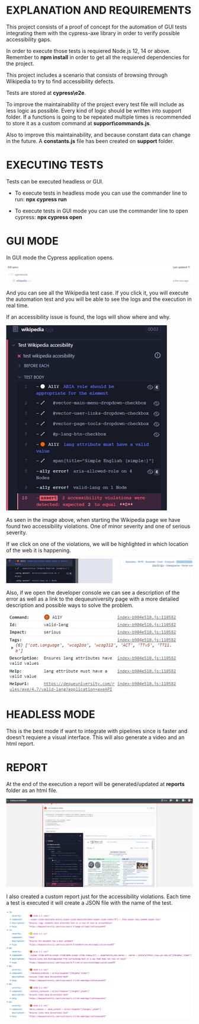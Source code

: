 # EXPLANATION AND REQUIREMENTS

This project consists of a proof of concept for the automation of GUI tests integrating them with the cypress-axe library in order to verify possible accessibility gaps.

In order to execute those tests is requiered Node.js 12, 14 or above.
Remember to **npm install** in order to get all the requiered dependencies for the project.

This project includes a scenario that consists of browsing through Wikipedia to try to find accessibility defects.

Tests are stored at **cypress\e2e**.

To improve the maintainability of the project every test file will include as less logic as possible. Every kind of logic should be written into support folder. If a functions is going to be repeated multiple times is recommended to store it as a custom command at **support\commands.js**.

Also to improve this maintainability, and because constant data can change in the future. A **constants.js** file has been created on **support** folder.

# EXECUTING TESTS

Tests can be executed headless or GUI.

-   To execute tests in headless mode you can use the commander line to run: **npx cypress run**

-   To execute tests in GUI mode you can use the commander line to open cypress: **npx cypress open**

# GUI MODE

In GUI mode the Cypress application opens.

![alt text](img/1.jpg 'Cypress')

And you can see all the Wikipedia test case.
If you click it, you will execute the automation test and you will be able to see the logs and the execution in real time.

If an accessibility issue is found, the logs will show where and why.

![alt text](img/2.jpg 'Execution of Test Suite')

As seen in the image above, when starting the Wikipedia page we have found two accessibility violations.
One of minor severity and one of serious severity.

If we click on one of the violations, we will be highlighted in which location of the web it is happening.

![alt text](img/3.jpg 'Pointing the error')

Also, if we open the developer console we can see a description of the error as well as a link to the dequeuniversity page with a more detailed description and possible ways to solve the problem.

![alt text](img/4.jpg 'Console')

# HEADLESS MODE

This is the best mode if want to integrate with pipelines since is faster and doesn't requiere a visual interface. This will also generate a video and an html report.

# REPORT

At the end of the execution a report will be generated/updated at **reports** folder as an html file.

![alt text](img/5.jpg 'Mochawesome report')

I also created a custom report just for the accessibility violations. Each time a test is executed it will create a JSON file with the name of the test.

![alt text](img/6.jpg 'Violation report')
